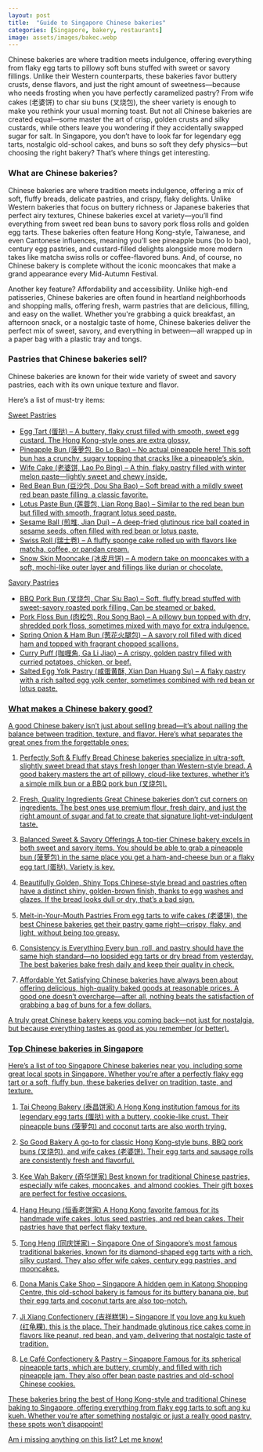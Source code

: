```yaml
---
layout: post
title:  "Guide to Singapore Chinese bakeries"
categories: [Singapore, bakery, restaurants]
image: assets/images/bakec.webp
---
```


Chinese bakeries are where tradition meets indulgence, offering everything from flaky egg tarts to pillowy soft buns stuffed with sweet or savory fillings. Unlike their Western counterparts, these bakeries favor buttery crusts, dense flavors, and just the right amount of sweetness—because who needs frosting when you have perfectly caramelized pastry? From wife cakes (老婆饼) to char siu buns (叉烧包), the sheer variety is enough to make you rethink your usual morning toast. But not all Chinese bakeries are created equal—some master the art of crisp, golden crusts and silky custards, while others leave you wondering if they accidentally swapped sugar for salt. In Singapore, you don’t have to look far for legendary egg tarts, nostalgic old-school cakes, and buns so soft they defy physics—but choosing the right bakery? That’s where things get interesting.

### What are Chinese bakeries?

Chinese bakeries are where tradition meets indulgence, offering a mix of soft, fluffy breads, delicate pastries, and crispy, flaky delights. Unlike Western bakeries that focus on buttery richness or Japanese bakeries that perfect airy textures, Chinese bakeries excel at variety—you’ll find everything from sweet red bean buns to savory pork floss rolls and golden egg tarts.
These bakeries often feature Hong Kong-style, Taiwanese, and even Cantonese influences, meaning you’ll see pineapple buns (bo lo bao), century egg pastries, and custard-filled delights alongside more modern takes like matcha swiss rolls or coffee-flavored buns. And, of course, no Chinese bakery is complete without the iconic mooncakes that make a grand appearance every Mid-Autumn Festival.

Another key feature? Affordability and accessibility. Unlike high-end patisseries, Chinese bakeries are often found in heartland neighborhoods and shopping malls, offering fresh, warm pastries that are delicious, filling, and easy on the wallet.
Whether you're grabbing a quick breakfast, an afternoon snack, or a nostalgic taste of home, Chinese bakeries deliver the perfect mix of sweet, savory, and everything in between—all wrapped up in a paper bag with a plastic tray and tongs.

### Pastries that Chinese bakeries sell?

Chinese bakeries are known for their wide variety of sweet and savory pastries, each with its own unique texture and flavor. 

Here’s a list of must-try items:

<u>Sweet Pastries<u>

+ Egg Tart (蛋挞) – A buttery, flaky crust filled with smooth, sweet egg custard. The Hong Kong-style ones are extra glossy.
+ Pineapple Bun (菠萝包, Bo Lo Bao) – No actual pineapple here! This soft bun has a crunchy, sugary topping that cracks like a pineapple’s skin.
+ Wife Cake (老婆饼, Lao Po Bing) – A thin, flaky pastry filled with winter melon paste—lightly sweet and chewy inside.
+ Red Bean Bun (豆沙包, Dou Sha Bao) – Soft bread with a mildly sweet red bean paste filling, a classic favorite.
+ Lotus Paste Bun (莲蓉包, Lian Rong Bao) – Similar to the red bean bun but filled with smooth, fragrant lotus seed paste.
+ Sesame Ball (煎堆, Jian Dui) – A deep-fried glutinous rice ball coated in sesame seeds, often filled with red bean or lotus paste.
+ Swiss Roll (瑞士卷) – A fluffy sponge cake rolled up with flavors like matcha, coffee, or pandan cream.
+ Snow Skin Mooncake (冰皮月饼) – A modern take on mooncakes with a soft, mochi-like outer layer and fillings like durian or chocolate.

<u>Savory Pastries<u>

+ BBQ Pork Bun (叉烧包, Char Siu Bao) – Soft, fluffy bread stuffed with sweet-savory roasted pork filling. Can be steamed or baked.
+ Pork Floss Bun (肉松包, Rou Song Bao) – A pillowy bun topped with dry, shredded pork floss, sometimes mixed with mayo for extra indulgence.
+ Spring Onion & Ham Bun (葱花火腿包) – A savory roll filled with diced ham and topped with fragrant chopped scallions.
+ Curry Puff (咖喱角, Ga Li Jiao) – A crispy, golden pastry filled with curried potatoes, chicken, or beef.
+ Salted Egg Yolk Pastry (咸蛋黄酥, Xian Dan Huang Su) – A flaky pastry with a rich salted egg yolk center, sometimes combined with red bean or lotus paste.

### What makes a Chinese bakery good?

A good Chinese bakery isn’t just about selling bread—it’s about nailing the balance between tradition, texture, and flavor. Here’s what separates the great ones from the forgettable ones:

1. Perfectly Soft & Fluffy Bread
Chinese bakeries specialize in ultra-soft, slightly sweet bread that stays fresh longer than Western-style bread. A good bakery masters the art of pillowy, cloud-like textures, whether it’s a simple milk bun or a BBQ pork bun (叉烧包).

2. Fresh, Quality Ingredients
Great Chinese bakeries don’t cut corners on ingredients. The best ones use premium flour, fresh dairy, and just the right amount of sugar and fat to create that signature light-yet-indulgent taste.

3. Balanced Sweet & Savory Offerings
A top-tier Chinese bakery excels in both sweet and savory items. You should be able to grab a pineapple bun (菠萝包) in the same place you get a ham-and-cheese bun or a flaky egg tart (蛋挞). Variety is key.

4. Beautifully Golden, Shiny Tops
Chinese-style bread and pastries often have a distinct shiny, golden-brown finish, thanks to egg washes and glazes. If the bread looks dull or dry, that’s a bad sign.

5. Melt-in-Your-Mouth Pastries
From egg tarts to wife cakes (老婆饼), the best Chinese bakeries get their pastry game right—crispy, flaky, and light, without being too greasy.

6. Consistency is Everything
Every bun, roll, and pastry should have the same high standard—no lopsided egg tarts or dry bread from yesterday. The best bakeries bake fresh daily and keep their quality in check.

7. Affordable Yet Satisfying
Chinese bakeries have always been about offering delicious, high-quality baked goods at reasonable prices. A good one doesn’t overcharge—after all, nothing beats the satisfaction of grabbing a bag of buns for a few dollars.

A truly great Chinese bakery keeps you coming back—not just for nostalgia, but because everything tastes as good as you remember (or better).

### Top Chinese bakeries in Singapore

Here’s a list of top Singapore Chinese bakeries near you, including some great local spots in Singapore. Whether you’re after a perfectly flaky egg tart or a soft, fluffy bun, these bakeries deliver on tradition, taste, and texture.

1. Tai Cheong Bakery (泰昌饼家)
A Hong Kong institution famous for its legendary egg tarts (蛋挞) with a buttery, cookie-like crust. Their pineapple buns (菠萝包) and coconut tarts are also worth trying.

2. So Good Bakery
A go-to for classic Hong Kong-style buns, BBQ pork buns (叉烧包), and wife cakes (老婆饼). Their egg tarts and sausage rolls are consistently fresh and flavorful.

3. Kee Wah Bakery (奇华饼家)
Best known for traditional Chinese pastries, especially wife cakes, mooncakes, and almond cookies. Their gift boxes are perfect for festive occasions.

4. Hang Heung (恒香老饼家)
A Hong Kong favorite famous for its handmade wife cakes, lotus seed pastries, and red bean cakes. Their pastries have that perfect flaky texture.

5. Tong Heng (同庆饼家) – Singapore
One of Singapore’s most famous traditional bakeries, known for its diamond-shaped egg tarts with a rich, silky custard. They also offer wife cakes, century egg pastries, and mooncakes.

6. Dona Manis Cake Shop – Singapore
A hidden gem in Katong Shopping Centre, this old-school bakery is famous for its buttery banana pie, but their egg tarts and coconut tarts are also top-notch.

7. Ji Xiang Confectionery (吉祥糕饼) – Singapore
If you love ang ku kueh (红龟粿), this is the place. Their handmade glutinous rice cakes come in flavors like peanut, red bean, and yam, delivering that nostalgic taste of tradition.

8. Le Café Confectionery & Pastry – Singapore
Famous for its spherical pineapple tarts, which are buttery, crumbly, and filled with rich pineapple jam. They also offer bean paste pastries and old-school Chinese cookies.

These bakeries bring the best of Hong Kong-style and traditional Chinese baking to Singapore, offering everything from flaky egg tarts to soft ang ku kueh. Whether you’re after something nostalgic or just a really good pastry, these spots won’t disappoint!

Am i missing anything on this list? Let me know!
